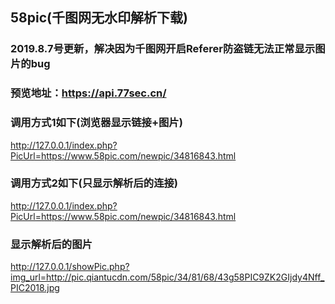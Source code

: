 ## 58pic(千图网无水印解析下载)

### 2019.8.7号更新，解决因为千图网开启Referer防盗链无法正常显示图片的bug

### 预览地址：https://api.77sec.cn/

### 调用方式1如下(浏览器显示链接+图片)
http://127.0.0.1/index.php?PicUrl=https://www.58pic.com/newpic/34816843.html

### 调用方式2如下(只显示解析后的连接)
http://127.0.0.1/index.php?PicUrl=https://www.58pic.com/newpic/34816843.html

### 显示解析后的图片
http://127.0.0.1/showPic.php?img_url=http://pic.qiantucdn.com/58pic/34/81/68/43g58PIC9ZK2GIjdy4Nff_PIC2018.jpg
